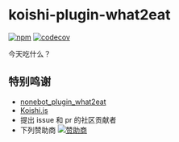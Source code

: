 # koishi-plugin-what2eat

[![npm](https://img.shields.io/npm/v/koishi-plugin-what2eat?style=flat-square)](https://www.npmjs.com/package/koishi-plugin-what2eat)
[![codecov](https://codecov.io/gh/401U/koishi-plugin-what2eat/branch/master/graph/badge.svg?token=N7Y36HEITL)](https://codecov.io/gh/401U/koishi-plugin-what2eat)

今天吃什么？

## 特别鸣谢

- [nonebot_plugin_what2eat](https://github.com/MinatoAquaCrews/nonebot_plugin_what2eat)
- [Koishi.js](https://koishi.chat)
- 提出 issue 和 pr 的社区贡献者
- 下列赞助商
  [![赞助商](https://cdn.jsdelivr.net/gh/YehowahLiu/sponsors/sponsors.svg)](https://4o1.to/afdian)
